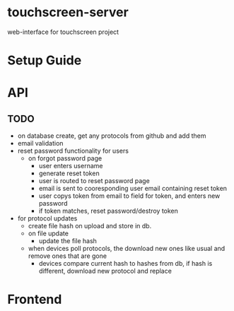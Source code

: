 # touchscreen-server
web-interface for touchscreen project

# Setup Guide

# API

## TODO
- on database create, get any protocols from github and add them
- email validation
- reset password functionality for users
	- on forgot password page
		- user enters username
		- generate reset token
		- user is routed to reset password page
		- email is sent to cooresponding user email containing reset token
		- user copys token from email to field for token, and enters new password
		- if token matches, reset password/destroy token
- for protocol updates
	- create file hash on upload and store in db.
	- on file update
		- update the file hash
	- when devices poll protocols, the download new ones like usual and remove ones that are gone
		- devices compare current hash to hashes from db, if hash is different, download new protocol and replace

# Frontend

